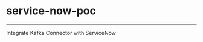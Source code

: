 # service-now-poc
-----------------------------------------
Integrate Kafka Connector with ServiceNow 